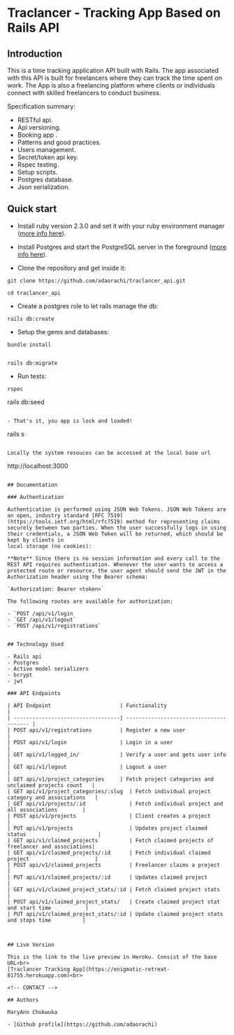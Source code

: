 # Traclancer - Tracking App Based on Rails API

## Introduction

This is a time tracking application API built with Rails. The app associated with this API is built for freelancers where they can track the time spent on work. The App is also a freelancing platform where clients or individuals connect with skilled freelancers to conduct business.

Specification summary:

- RESTful api.
- Api versioning.
- Booking app .
- Patterns and good practices.
- Users management.
- Secret/token api key.
- Rspec testing.
- Setup scripts.
- Postgres database.
- Json serialization.

## Quick start

- Install ruby version 2.3.0 and set it with your ruby environment manager
  ([more info here](https://www.ruby-lang.org/en/documentation/installation/)).

- Install Postgres and start the PostgreSQL server in the foreground
  ([more info here](https://wiki.postgresql.org/wiki/Detailed_installation_guides)).

- Clone the repository and get inside it:

```
git clone https://github.com/adaorachi/traclancer_api.git

cd traclancer_api
```

- Create a postgres role to let rails manage the db:

```
rails db:create
```

- Setup the gems and databases:

```
bundle install
```

```

rails db:migrate
```

- Run tests:

```
rspec
```

rails db:seed
```

- That's it, you app is lock and loaded!

```
rails s
```

Locally the system resouces can be accessed at the local base url

```
http://localhost:3000
```

## Documentation

### Authentication

Authentication is performed using JSON Web Tokens. JSON Web Tokens are an open, industry standard [RFC 7519](https://tools.ietf.org/html/rfc7519) method for representing claims securely between two parties. When the user successfully logs in using their credentials, a JSON Web Token will be returned, which should be kept by clients in
local storage (no cookies):

**Note** Since there is no session information and every call to the REST API requires authentication. Whenever the user wants to access a protected route or resource, the user agent should send the JWT in the Authorization header using the Bearer schema:

`Authorization: Bearer <token>`

The following routes are available for authorization:

- `POST /api/v1/login
- `GET /api/v1/logout`
- `POST /api/v1/registrations`


## Technology Used

- Rails api
- Postgres
- Active model serializers
- bcrypt
- jwt

### API Endpoints

| API Endpoint                      | Functionality                           |
| ----------------------------------| --------------------------------------- |
| POST api/v1/registrations         | Register a new user                     |
| POST api/v1/login                 | Login in a user                         |
| GET api/v1/logged_in/             | Verify a user and gets user info        |
| GET api/v1/logout                 | Logout a user                           |
| GET api/v1/project_categories     | Fetch project categories and unclaimed projects count   |
| GET api/v1/project_categories/:slug  | Fetch individual project category and associations   |
| GET api/v1/projects/:id              | Fetch individual project and all associations        |
| POST api/v1/projects                 | Client creates a project                             |
| PUT api/v1/projects                  | Updates project claimed status                       |
| GET api/v1/claimed_projects          | Fetch claimed projects of freelancer and associations|
| GET api/v1/claimed_projects/:id      | Fetch individual claimed project                     |
| POST api/v1/claimed_projects         | Freelancer claims a project                          |
| PUT api/v1/claimed_projects/:id      | Updates claimed project                              |
| GET api/v1/claimed_project_stats/:id | Fetch claimed project stats                          |
| POST api/v1/claimed_project_stats/   | Create claimed project stat and start time           |
| PUT api/v1/claimed_project_stats/:id | Update claimed project stats and stops time          |



## Live Version

This is the link to the live preview in Heroku. Consist of the base URL<br>
[Traclancer Tracking App](https://enigmatic-retreat-81755.herokuapp.com)<br>

<!-- CONTACT -->

## Authors

MaryAnn Chukwuka

- [Github profile](https://github.com/adaorachi)
